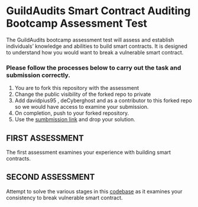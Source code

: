 # GuildAudits Smart Contract Auditing Bootcamp Assessment Test

The GuildAudits bootcamp assessment test will assess and establish individuals’ knowledge and abilities to build smart contracts. It is designed to understand how you would want to break a vulnerable smart contract.

### Please follow the processes below to carry out the task and submission correctly.

1. You are to fork this repository with the assessment
2. Change the public visibility of the forked repo to private
3. Add davidpius95 , deCyberghost and as a contributor to this forked repo so we would have access to examine your submission.
4. On completion, push to your forked repository.
5. Use the [sumbmission link](https://forms.gle/ZPpPCoNHKaSYs5HT7) and drop your solution.

## FIRST ASSESSMENT

The first assessment examines your experience with building smart contracts.

## SECOND ASSESSMENT

Attempt to solve the various stages in this [codebase](ctf-challenge/challenge.sol) as it examines your consistency to break vulnerable smart contract.
